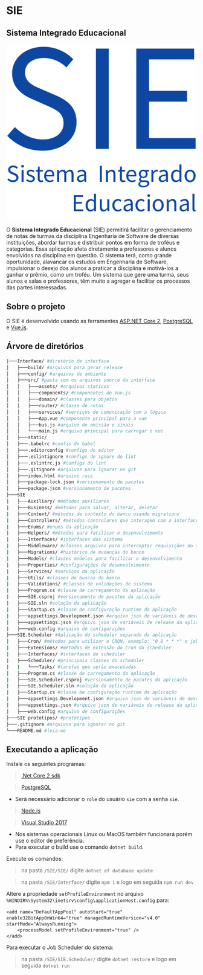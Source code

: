 # SIE
## Sistema Integrado Educacional

![SIE](/Interface/src/assets/logo.png)


O **Sistema Integrado Educacional** (SIE) permitirá facilitar o gerenciamento de notas de turmas da disciplina Engenharia de Software de diversas instituições, abordar turmas e distribuir pontos em forma de troféus e categorias. Essa aplicação afeta diretamente a professores e alunos envolvidos na disciplina em questão.
O sistema terá, como grande oportunidade, alavancar os estudos em Engenharia de Software, impulsionar o desejo dos alunos a praticar a disciplina e motivá-los a ganhar o prêmio, como um troféu. Um sistema que gere uma turma, seus alunos e salas e professores, têm muito a agregar e facilitar os processos das partes interessadas.

## Sobre o projeto

O SIE é desenvolvido usando as ferramentes [ASP.NET Core 2](https://docs.microsoft.com/en-us/aspnet/core/?view=aspnetcore-2.0), [PostgreSQL](https://www.postgresql.org/) e [Vue.js](https://vuejs.org/).

## Árvore de diretórios
```bash
|───Interface/ #diretório de interface 
│   ├───build/ #arquivos para gerar release
│   ├───config/ #arquivos de ambiente
│   ├───src/ #pasta com os arquivos source da interface
│   │   ├───assets/ #arquivos staticos
│   │   ├───components/ #componentes do Vue.js
│   │   ├───domain/ #classes para objetos
│   │   ├───router/ #classe de rotas
│   │   ├───services/ #serviços de comunicação com a lógica
│   │   ├───App.vue #componente principal para o vue
│   │   ├───bus.js #arquivo de emissão e sinais
│   │   └───main.js #arquivo principal para carregar o vue
│   ├───static/
│   ├───.babelrc #confis do babel
│   ├───.editorconfig #configs do editor
│   ├───.eslintignore #configs de ignore do lint
│   ├───.eslintrc.js #configs do lint
│   ├───.gitignore #arquivos para ignorar no git
│   ├───index.html #arquivo raiz
│   ├───package-lock.json #versionamento de pacotes
│   ├───package.json #versionamento de pacotes
├───SIE
|   ├───Auxiliary/ #métodos auxiliares
|   ├───Business/ #métodos para salvar, alterar, deletar
|   ├───Context/ #métodos de contexto do banco usando migrations
|   ├───Controllers/ #métodos controlares que interagem com a interface
|   ├───Enums/ #enums da aplicação
|   ├───Helpers/ #métodos para facilicar o desenvolvimento
|   ├───Interfaces/ #interfaces dos sistema
|   ├───Middleware/ #classes arquivos para interceptar requisições do sistema
|   ├───Migrations/ #histórico de mudanças do banco
|   ├───Models/ #classes modelos para facilicar o desenvolvimento
|   ├───Properties/ #configurações de desenvolvimento
|   ├───Services/ #serviços da aplicação
|   ├───Utils/ #classes de buscas do banco
|   ├───Validations/ #classes de validações do sistema
|   ├───Program.cs #classe de carregamento da aplicação
|   ├───SIE.csproj #versionamento de pacotes da aplicação
|   ├───SIE.sln #solução da aplicação
|   ├───Startup.cs #classe de configuração runtime da aplicação
|   ├───appsettings.Development.json #arquivo json de variáveis de desenvolvimento da aplicação
|   ├───appsettings.json #arquivo json de variáveis de release da aplicação
|   ├───web.config #arquivo de configurações
├───SIE.Scheduler #Aplicação do scheduler separado da aplicação
|   ├───Cron/ #métodos para utilizar o CRON, exemplo: "0 0 * * *" o job roda todos os dias as 00:00
|   ├───Extensions/ #métodos de extensão do cron do scheduler
|   ├───Interfaces/ #interfaces do scheduler
|   ├───Scheduler/ #principais classes do scheduler
|   |   └───Tasks/ #tarefas que serão executadas
|   ├───Program.cs #classe de carregamento da aplicação
|   ├───SIE.Scheduler.csproj #versionamento de pacotes da aplicação
|   ├───SIE.Scheduler.sln #solução da aplicação
|   ├───Startup.cs #classe de configuração runtime da aplicação
|   ├───appsettings.Development.json #arquivo json de variáveis de desenvolvimento da aplicação
|   ├───appsettings.json #arquivo json de variáveis de release da aplicação
|   ├───web.config #arquivo de configurações
├───SIE prototipos/ #protótipos
├───.gitignore #arquivos para ignorar no git
└───README.md #leia-me
```

## Executando a aplicação
Instale os seguintes programas:
>  [.Net Core 2 sdk](https://www.microsoft.com/net/download/dotnet-core/sdk-2.1.4)

> [PostgreSQL](https://www.postgresql.org/)
  * Será necessário adicionar o `role` do usuário `sie` com a senha `sie`.

> [Node.js](https://nodejs.org/en/)

> [Visual Studio 2017](https://www.visualstudio.com/downloads/?rr=https%3A%2F%2Fwww.google.com.br%2F)

  * Nos sistemas operacionais Linux ou MacOS também funcionará porém use o editor de preferência.
  * Para executar o build use o comando `dotnet build`.

Execute os comandos:
> na pasta `/SIE/SIE/` digite `dotnet ef database update`

> na pasta `/SIE/Interface/` digite `npm i` e logo em seguida `npm run dev`

Altere a propriedade  `setProfileEnvironment` no arquivo `%WINDIR%\System32\inetsrv\config\applicationHost.config` para:

```
<add name="DefaultAppPool" autoStart="true" enable32BitAppOnWin64="true" managedRuntimeVersion="v4.0" startMode="AlwaysRunning">
    <processModel setProfileEnvironment="true" />
</add>
```

Para executar o Job Scheduler do sistema:
> na pasta `/SIE/SIE.Scheduler/` digite `dotnet restore` e logo em seguida `dotnet run`